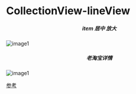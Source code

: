 # CollectionView-lineView
##### <center>item 居中 放大</center>
 ![image1](https://github.com/syd24/CollectionView-lineView/blob/master/%E6%95%88%E6%9E%9C%E5%9B%BE/CollectionView-item.gif) 
##### <center>老淘宝详情</center>
![image1](https://github.com/syd24/CollectionView/blob/master/%E6%95%88%E6%9E%9C%E5%9B%BE/tableView.gif)

[参考](https://github.com/yixiangboy/YX_UITableView_IN_UITableView)

